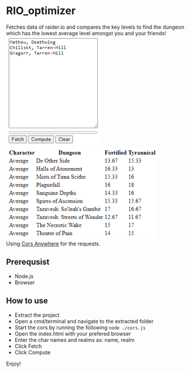 # RIO_optimizer
Fetches data of raider.io and compares the key levels to find the dungeon which has the lowest average level amongst you and your friends!
![Website Interface Image](/fQnBzgQ8lQ.png?raw=true)![Website Table Image](/kDaucACh0E.png?raw=true)<br>
Using [Cors Anywhere](https://github.com/Rob--W/cors-anywhere) for the requests.

## Prerequsist
- Node.js
- Browser

## How to use
- Extract the project
- Open a cmd/terminal and navigate to the extracted folder
- Start the cors by running the following
```node ./cors.js```
- Open the index.html with your prefered browser
- Enter the char names and realms as: name, realm
- Click Fetch
- Click Compute

Enjoy!
